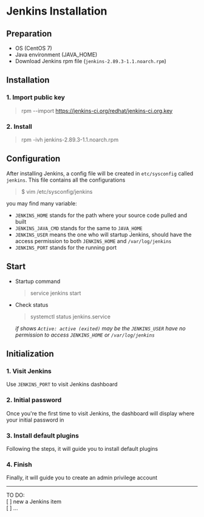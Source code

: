 # Jenkins Installation

## Preparation
- OS (CentOS 7)
- Java environment (JAVA_HOME)
- Download Jenkins rpm file (`jenkins-2.89.3-1.1.noarch.rpm`)

## Installation
### 1. Import public key
> rpm --import https://jenkins-ci.org/redhat/jenkins-ci.org.key

### 2. Install
> rpm -ivh jenkins-2.89.3-1.1.noarch.rpm

## Configuration
After installing Jenkins, a config file will be created in `etc/sysconfig` called `jenkins`. This file contains all the configurations
  > $ vim /etc/sysconfig/jenkins

you may find many variable:
  - `JENKINS_HOME` stands for the path where your source code pulled and built
  - `JENKINS_JAVA_CMD` stands for the same to `JAVA_HOME`
  - `JENKINS_USER` means the one who will startup Jenkins, should have the access permission to both `JENKINS_HOME` and `/var/log/jenkins`
  - `JENKINS_PORT` stands for the running port

## Start
- Startup command
  > service jenkins start
- Check status
  > systemctl status jenkins.service

  *if shows `Active: active (exited)`*
  *may be the `JENKINS_USER` have no permission to access `JENKINS_HOME` or `/var/log/jenkins`*

## Initialization
### 1. Visit Jenkins
  Use `JENKINS_PORT` to visit Jenkins dashboard

### 2. Initial password
  Once you're the first time to visit Jenkins, the dashboard will display where your initial password in

### 3. Install default plugins
  Following the steps, it will guide you to install default plugins

### 4. Finish
  Finally, it will guide you to create an admin privilege account

---
TO DO:  
[ ] new a Jenkins item  
[ ] ...
